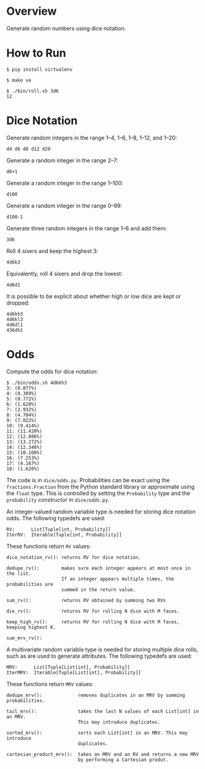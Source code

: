 # Overview

Generate random numbers using dice notation.

# How to Run

    $ pip install virtualenv

    $ make ve

    $ ./bin/roll.sh 3d6
    12

# Dice Notation

Generate random integers in the range 1–4, 1–6, 1–8, 1–12, and 1–20:

    d4 d6 d8 d12 d20

Generate a random integer in the range 2–7:

    d6+1

Generate a random integer in the range 1–100:

    d100
    
Generate a random integer in the range 0–99:

    d100-1

Generate three random integers in the range 1–6 and add them:

    3d6

Roll 4 sixers and keep the highest 3:

    4d6k3
    
Equivalently, roll 4 sixers and drop the lowest:

    4d6d1

It is possible to be explicit about whether high or low dice are kept or dropped:

    4d6kh3
    4d6kl3
    4d6dl1
    436dh1

# Odds

Compute the odds for dice notation:

    $ ./bin/odds.sh 4d6kh3
    3: (0.077%)
    4: (0.309%)
    5: (0.772%)
    6: (1.620%)
    7: (2.932%)
    8: (4.784%)
    9: (7.022%)
    10: (9.414%)
    11: (11.420%)
    12: (12.886%)
    13: (13.272%)
    14: (12.346%)
    15: (10.108%)
    16: (7.253%)
    17: (4.167%)
    18: (1.620%)

The code is in `dice/odds.py`. Probabilities can be exact using the
`fractions.Fraction` from the Python standard library or approximate
using the `float` type.  This is controlled by setting the
`Probability` type and the `probability` constructor in
`dice/odds.py`.

An integer-valued random variable type is needed for storing dice
notation odds. The following typedefs are used:

    RV:      List[Tuple[int, Probability]]
    IterRV:  Iterable[Tuple[int, Probability]]

These functions return `RV` values:

    dice_notation_rv(): returns RV for dice notation.

    dedupe_rv():        makes sure each integer appears at most once in the list.
                        If an integer appears multiple times, the probabilities are
                        summed in the return value.

    sum_rv():           returns RV obtained by summing two RVs

    die_rv():           returns RV for rolling N dice with M faces.

    keep_high_rv():     returns RV for rolling N dice with M faces, keeping highest K.
    
    sum_mrv_rv():

A multivariate random variable type is needed for storing multiple
dice rolls, such as are used to generate attributes. The following
typedefs are used:

    MRV:      List[Tuple[List[int], Probability]]
    IterMRV:  Iterable[Tuple[List[int], Probability]]

These functions return `MRV` values:

    dedupe_mrv():             removes duplicates in an MRV by summing probabilities.

    tail_mrv():               takes the last N values of each List[int] in an MRV.
                              This may introduce duplicates.

    sorted_mrv():             sorts each List[int] in an MRV. This may introduce
                              duplicates.

    cartesian_product_mrv():  takes an MRV and an RV and returns a new MRV
                              by performing a Cartesian produt.
    
